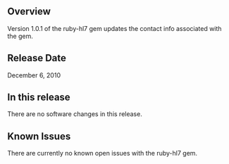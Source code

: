 ## Overview

Version 1.0.1 of the ruby-hl7 gem updates the contact info associated
with the gem.

## Release Date

December 6, 2010

## In this release

There are no software changes in this release.

## Known Issues

There are currently no known open issues with the ruby-hl7 gem.
